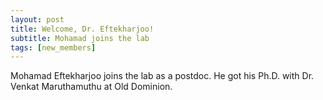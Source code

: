 ```yaml
---
layout: post
title: Welcome, Dr. Eftekharjoo!
subtitle: Mohamad joins the lab
tags: [new_members]
---
```

Mohamad Eftekharjoo joins the lab as a postdoc. He got his Ph.D. with Dr. Venkat Maruthamuthu at Old Dominion.
